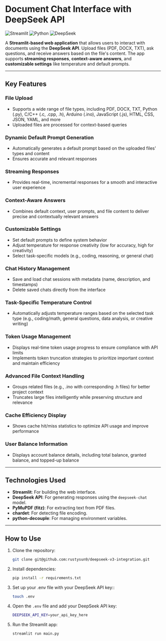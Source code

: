 # Document Chat Interface with DeepSeek API

![Streamlit](https://img.shields.io/badge/Streamlit-FF4B4B?style=for-the-badge&logo=Streamlit&logoColor=white)
![Python](https://img.shields.io/badge/Python-3776AB?style=for-the-badge&logo=python&logoColor=white)
![DeepSeek](https://img.shields.io/badge/DeepSeek-000000?style=for-the-badge&logo=openai&logoColor=white)

A **Streamlit-based web application** that allows users to interact with documents using the **DeepSeek API**. Upload files (PDF, DOCX, TXT), ask questions, and receive answers based on the file's content. The app supports **streaming responses**, **context-aware answers**, and **customizable settings** like temperature and default prompts.

---

## Key Features

### File Upload
- Supports a wide range of file types, including PDF, DOCX, TXT, Python (.py), C/C++ (.c, .cpp, .h), Arduino (.ino), JavaScript (.js), HTML, CSS, JSON, YAML, and more
- Uploaded files are processed for context-based queries

### Dynamic Default Prompt Generation
- Automatically generates a default prompt based on the uploaded files' types and content
- Ensures accurate and relevant responses

### Streaming Responses
- Provides real-time, incremental responses for a smooth and interactive user experience

### Context-Aware Answers
- Combines default context, user prompts, and file content to deliver precise and contextually relevant answers

### Customizable Settings
- Set default prompts to define system behavior
- Adjust temperature for response creativity (low for accuracy, high for creativity)
- Select task-specific models (e.g., coding, reasoning, or general chat)

### Chat History Management
- Save and load chat sessions with metadata (name, description, and timestamps)
- Delete saved chats directly from the interface

### Task-Specific Temperature Control
- Automatically adjusts temperature ranges based on the selected task type (e.g., coding/math, general questions, data analysis, or creative writing)

### Token Usage Management
- Displays real-time token usage progress to ensure compliance with API limits
- Implements token truncation strategies to prioritize important context and maintain efficiency

### Advanced File Context Handling
- Groups related files (e.g., .ino with corresponding .h files) for better project context
- Truncates large files intelligently while preserving structure and relevance

### Cache Efficiency Display
- Shows cache hit/miss statistics to optimize API usage and improve performance

### User Balance Information
- Displays account balance details, including total balance, granted balance, and topped-up balance

---

## Technologies Used

- **Streamlit**: For building the web interface.
- **DeepSeek API**: For generating responses using the `deepseek-chat` model.
- **PyMuPDF (fitz)**: For extracting text from PDF files.
- **chardet**: For detecting file encoding.
- **python-decouple**: For managing environment variables.

---

## How to Use

1. Clone the repository:
   ```bash
   git clone git@github.com:rustysun9/deepseek-v3-integration.git

2. Install dependencies:
    ```bash
    pip install -r requirements.txt
3. Set up your .env file with your DeepSeek API key::
    ```bash
    touch .env

4.  Open the `.env` file and add your DeepSeek API key:

    ```bash
    DEEPSEEK_API_KEY=your_api_key_here

5. Run the Streamlit app:
    ```bash
    streamlit run main.py

